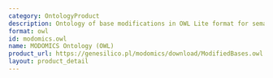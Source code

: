 ```yaml
---
category: OntologyProduct
description: Ontology of base modifications in OWL Lite format for semantic web applications.
format: owl
id: modomics.owl
name: MODOMICS Ontology (OWL)
product_url: https://genesilico.pl/modomics/download/ModifiedBases.owl
layout: product_detail
---
```

